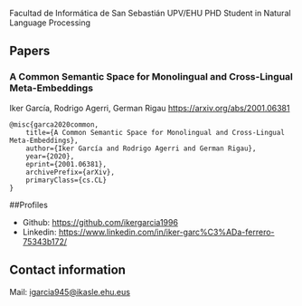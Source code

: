 Facultad de Informática de San Sebastián UPV/EHU
PHD Student in Natural Language Processing

## Papers
### A Common Semantic Space for Monolingual and Cross-Lingual Meta-Embeddings
Iker García, Rodrigo Agerri, German Rigau
https://arxiv.org/abs/2001.06381

```
@misc{garca2020common,
    title={A Common Semantic Space for Monolingual and Cross-Lingual Meta-Embeddings},
    author={Iker García and Rodrigo Agerri and German Rigau},
    year={2020},
    eprint={2001.06381},
    archivePrefix={arXiv},
    primaryClass={cs.CL}
}
```

##Profiles
* Github: https://github.com/ikergarcia1996
* Linkedin: https://www.linkedin.com/in/iker-garc%C3%ADa-ferrero-75343b172/

## Contact information
Mail: igarcia945@ikasle.ehu.eus
